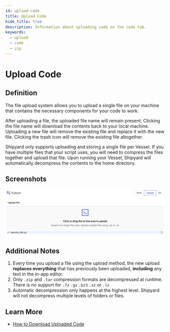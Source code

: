 ```yaml
---
id: upload-code
title: Upload Code
hide_title: true
description: Information about uploading code on the code tab.
keywords:
  - upload
  - code
  - zip
---
```


# Upload Code

## Definition

The file upload system allows you to upload a single file on your machine that contains the necessary components for your code to work.

After uploading a file, the uploaded file name will remain present. Clicking the file name will download the contents back to your local machine. Uploading a new file will remove the existing file and replace it with the new file. Clicking the trash icon will remove the existing file altogether.

Shipyard only supports uploading and storing a single file per Vessel. If you have multiple files that your script uses, you will need to compress the files together and upload that file. Upon running your Vessel, Shipyard will automatically decompress the contents to the home directory.

## Screenshots

![](../../.gitbook/assets/upload_code.png)

## Additional Notes

1. Every time you upload a file using the upload method, the new upload **replaces everything** that has previously been uploaded, **including** any text in the in-app editor.
2. Only `.zip` and `.tar` compression formats are decompressed at runtime. There is no support for `.7z` `.gz` `.bz3` `.xz` or `.lz`
3. Automatic decompression only happens at the highest level. Shipyard will not decompress multiple levels of folders or files.

## Learn More

- [How to Download Uploaded Code](../../how-tos/code/download-code.md)
